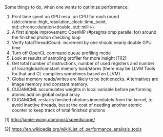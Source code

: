 Some things to do, when one wants to optimize performance:

1.  Print time spent on GPU resp. on CPU for each round (std::chrono::high_resolution_clock::time_point, std::chrono::duration<double, std::milli>)
2.  A first simple improvement: OpenMP (#pragma omp parallel for) around the finished photon checking loop
3.  Verify totalThreadCount: increment by one should nearly double GPU time
4. Turn off OpenCL command queue profiling mode
5. Look at results of sampling profiler for more insight [1][2]
6. Get total number of instructions, number of used registers and number of local/global/constant memory load/stores (there may be LLVM Tools for that and CL compilers sometimes based on LLVM)
7. Global memory reads/writes are likely to be bottlenecks. Alternatives are image memory and constant memory.
8. CUDAMCML accumulates weights in local variable before performing atomic add on global output array
9. CUDAMCML restarts finished photons immediately from the kernel, to avoid inactive threads, but at the cost of needing another atomic counter to keep track of total finished photons

[1] http://jamie-wong.com/post/speedscope/

[2] https://en.wikipedia.org/wiki/List_of_performance_analysis_tools